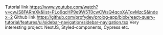 Tutorial link https://www.youtube.com/watch?v=cwJS8FARmXk&list=PLo6qcHP9e9W5T0cwCWsQ4qcoXATqvMzcS&index=2
Github
link https://github.com/profydev/prolog-app/blob/react-query-tutorial/features/ui/sidebar-navigation/sidebar-navigation.tsx
Very interesting project: NextJS, Styled-components, Cypress etc.